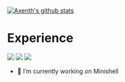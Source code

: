 [![Axenth's github stats](https://github-readme-stats.vercel.app/api?username=axenth&count_private=false&theme=dark)](https://github.com/axenth/github-readme-stats)

# Experience
![](https://img.shields.io/badge/<OS>-<Linux>-informational?style=flat&logo=Linux&logoColor=white&color=2bbc8a)
![](https://img.shields.io/badge/<OS>-<MacOS>-informational?style=flat&logo=Apple&logoColor=white&color=2bbc8a)
![](https://img.shields.io/badge/<Language>-<C>-informational?style=flat&logo=C&logoColor=white&color=2bbc8a)

- 🔭 I’m currently working on Minishell
